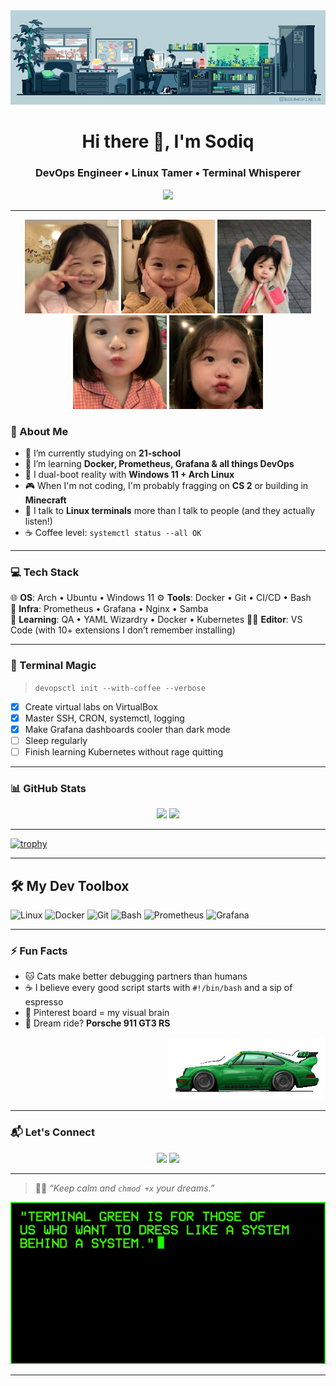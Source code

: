 <div align="center">
    <img src="./6.gif" alt="Animated GIF" style="height: auto; width: auto;" />
</div>
<h1 align="center">Hi there 👋, I'm Sodiq</h1>
<h3 align="center">DevOps Engineer • Linux Tamer • Terminal Whisperer</h3>

<div align="center">
  <img src="https://readme-typing-svg.herokuapp.com?font=Fira+Code&size=24&duration=3000&pause=1000&color=800080&center=true&vCenter=true&width=435&lines=Sudo+life+on+repeat...;I+do+DevOps+and+chill;Cats+%2B+Coffee+%3D+Code+Zen;Ping+me+if+uptime+is+down!" />
</div>

---
<div align="center">
  <img src="./1.jpeg"  style="height: 150px; width: 150px;" />
  <img src="./2.jpeg"  style="height: 150px; width: 150px;" />
  <img src="./3.jpeg"  style="height: 150px; width: 150px;" />
  <img src="./4.jpeg"  style="height: 150px; width: 150px;" />
  <img src="./5.jpeg"  style="height: 150px; width: 150px;" />
</div>

### 🤖 About Me
- 🔭 I’m currently studying on **21-school**
- 🌱 I’m learning **Docker, Prometheus, Grafana & all things DevOps**
- 🔄 I dual-boot reality with **Windows 11 + Arch Linux**
- 🎮 When I'm not coding, I'm probably fragging on **CS 2** or building in **Minecraft**
- 🐧 I talk to **Linux terminals** more than I talk to people (and they actually listen!)
- ☕ Coffee level: `systemctl status --all OK`

---

### 💻 Tech Stack

🌐 **OS**: Arch • Ubuntu • Windows 11 
⚙️ **Tools**: Docker • Git • CI/CD • Bash  
🔧 **Infra**: Prometheus • Grafana • Nginx • Samba  
🧠 **Learning**: QA • YAML Wizardry • Docker • Kubernetes
🐱‍💻 **Editor**: VS Code (with 10+ extensions I don’t remember installing)

---

### 🧙 Terminal Magic

> `devopsctl init --with-coffee --verbose`

- [x] Create virtual labs on VirtualBox  
- [x] Master SSH, CRON, systemctl, logging  
- [x] Make Grafana dashboards cooler than dark mode  
- [ ] Sleep regularly  
- [ ] Finish learning Kubernetes without rage quitting

---

### 📊 GitHub Stats

<p align="center">
  <img src="https://github-readme-stats.vercel.app/api?username=sodops&show_icons=true&theme=tokyonight" />
  <img src="https://github-readme-stats.vercel.app/api/top-langs/?username=sodops&layout=compact&theme=tokyonight" />
</p>

---

[![trophy](https://github-profile-trophy.vercel.app/?username=KarimjonovSodiq)](https://github.com/ryo-ma/github-profile-trophy)

---

## 🛠️ My Dev Toolbox

![Linux](https://img.shields.io/badge/Linux-000?style=for-the-badge&logo=linux&logoColor=white)
![Docker](https://img.shields.io/badge/Docker-2496ED?style=for-the-badge&logo=docker&logoColor=white)
![Git](https://img.shields.io/badge/Git-F05032?style=for-the-badge&logo=git&logoColor=white)
![Bash](https://img.shields.io/badge/Bash-121011?style=for-the-badge&logo=gnubash&logoColor=white)
![Prometheus](https://img.shields.io/badge/Prometheus-E6522C?style=for-the-badge&logo=prometheus&logoColor=white)
![Grafana](https://img.shields.io/badge/Grafana-F46800?style=for-the-badge&logo=grafana&logoColor=white)

---
### ⚡ Fun Facts

- 🐱 Cats make better debugging partners than humans  
- ☕ I believe every good script starts with `#!/bin/bash` and a sip of espresso  
- 📸 Pinterest board = my visual brain  
- 🚗 Dream ride? **Porsche 911 GT3 RS**   

<div align="right">
  <img src="./porsche.gif" alt="Porsche 911 GT3 RS" width="250"/>
</div>

---
### 📬 Let's Connect

<p align="center">
  <a href="https://t.me/sodops"><img src="https://img.shields.io/badge/Telegram-Sodops-blue?style=for-the-badge&logo=telegram" /></a>
  <a href="https://github.com/sodops"><img src="https://img.shields.io/badge/GitHub-sodops-black?style=for-the-badge&logo=github" /></a>
</p>

---

> 🧘‍♂️ _“Keep calm and `chmod +x` your dreams.”_


<div align="center">
    <img src="./4.gif" alt="Animated GIF" style="height: auto; width: auto;" />
</div>

---
